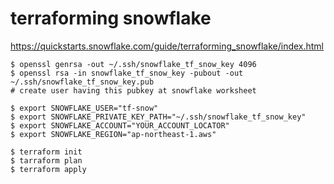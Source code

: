 # terraforming snowflake

https://quickstarts.snowflake.com/guide/terraforming_snowflake/index.html

```
$ openssl genrsa -out ~/.ssh/snowflake_tf_snow_key 4096
$ openssl rsa -in snowflake_tf_snow_key -pubout -out ~/.ssh/snowflake_tf_snow_key.pub
# create user having this pubkey at snowflake worksheet
```

```
$ export SNOWFLAKE_USER="tf-snow"
$ export SNOWFLAKE_PRIVATE_KEY_PATH="~/.ssh/snowflake_tf_snow_key"
$ export SNOWFLAKE_ACCOUNT="YOUR_ACCOUNT_LOCATOR"
$ export SNOWFLAKE_REGION="ap-northeast-1.aws"
```

```
$ terraform init
$ tarraform plan
$ terraform apply
```
